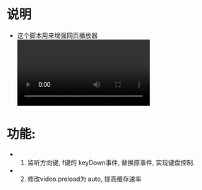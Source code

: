 # 说明
* 这个脚本用来增强网页播放器 <video>
# 功能:
* 1. 监听方向键, f键的 keyDown事件, 替换原事件, 实现键盘控制.
* 2. 修改video.preload为 auto, 提高缓存速率
